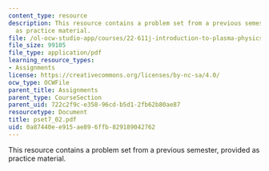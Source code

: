 ```yaml
---
content_type: resource
description: This resource contains a problem set from a previous semester, provided
  as practice material.
file: /ol-ocw-studio-app/courses/22-611j-introduction-to-plasma-physics-i-fall-2006/0a87440ee915ae896ffb829189042762_pset7_02.pdf
file_size: 99105
file_type: application/pdf
learning_resource_types:
- Assignments
license: https://creativecommons.org/licenses/by-nc-sa/4.0/
ocw_type: OCWFile
parent_title: Assignments
parent_type: CourseSection
parent_uid: 722c2f9c-e358-96cd-b5d1-2fb62b80ae87
resourcetype: Document
title: pset7_02.pdf
uid: 0a87440e-e915-ae89-6ffb-829189042762
---
```

This resource contains a problem set from a previous semester, provided as practice material.